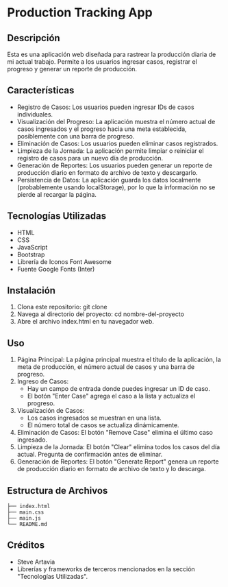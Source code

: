 # Production Tracking App

## Descripción

Esta es una aplicación web diseñada para rastrear la producción diaria de mi actual trabajo. Permite a los usuarios ingresar casos, registrar el progreso y generar un reporte de producción.

## Características

* Registro de Casos: Los usuarios pueden ingresar IDs de casos individuales.
* Visualización del Progreso: La aplicación muestra el número actual de casos ingresados y el progreso hacia una meta establecida, posiblemente con una barra de progreso.
* Eliminación de Casos: Los usuarios pueden eliminar casos registrados.
* Limpieza de la Jornada: La aplicación permite limpiar o reiniciar el registro de casos para un nuevo día de producción.
* Generación de Reportes: Los usuarios pueden generar un reporte de producción diario en formato de archivo de texto y descargarlo.
* Persistencia de Datos: La aplicación guarda los datos localmente (probablemente usando localStorage), por lo que la información no se pierde al recargar la página.

## Tecnologías Utilizadas

* HTML
* CSS
* JavaScript
* Bootstrap
* Librería de Iconos Font Awesome
* Fuente Google Fonts (Inter)

## Instalación

1.  Clona este repositorio: git clone <URL del repositorio>
2.  Navega al directorio del proyecto: cd nombre-del-proyecto
3.  Abre el archivo index.html en tu navegador web.

## Uso

1.  Página Principal: La página principal muestra el título de la aplicación, la meta de producción, el número actual de casos y una barra de progreso.
2.  Ingreso de Casos:
    * Hay un campo de entrada donde puedes ingresar un ID de caso.
    * El botón "Enter Case" agrega el caso a la lista y actualiza el progreso.
3.  Visualización de Casos:
    * Los casos ingresados se muestran en una lista.
    * El número total de casos se actualiza dinámicamente.
4.  Eliminación de Casos: El botón "Remove Case" elimina el último caso ingresado.
5.  Limpieza de la Jornada: El botón "Clear" elimina todos los casos del día actual. Pregunta de confirmación antes de eliminar.
6.  Generación de Reportes: El botón "Generate Report" genera un reporte de producción diario en formato de archivo de texto y lo descarga.

## Estructura de Archivos

    
    ├── index.html
    ├── main.css
    ├── main.js
    └── README.md
    

## Créditos

* Steve Artavia
* Librerías y frameworks de terceros mencionados en la sección "Tecnologías Utilizadas".
